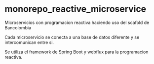 # monorepo_reactive_microservice
Microservicios con programacion reactiva haciendo uso del scafold de Bancolombia

Cada microservicio se conecta a una base de datos diferente y se intercomunican entre si.

Se utiliza el framework de Spring Boot y webflux para la programacion reactiva.
